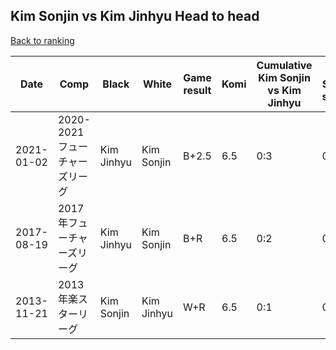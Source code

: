 ## Kim Sonjin vs Kim Jinhyu Head to head

[Back to ranking](../../index.md)




| **Date** | **Comp** | **Black** | **White** | **Game result** | **Komi** | **Cumulative Kim Sonjin vs Kim Jinhyu** | **Kim Sonjin streak** | **Kim Jinhyu streak** | 
| --- | --- | --- | --- | --- | --- | --- | --- | --- |
| 2021-01-02 | 2020-2021フューチャーズリーグ | Kim Jinhyu | Kim Sonjin | B+2.5 | 6.5 | 0:3 | 0 | 3 | 
| 2017-08-19 | 2017年フューチャーズリーグ | Kim Jinhyu | Kim Sonjin | B+R | 6.5 | 0:2 | 0 | 2 | 
| 2013-11-21 | 2013年楽スターリーグ | Kim Sonjin | Kim Jinhyu | W+R | 6.5 | 0:1 | 0 | 1 |




